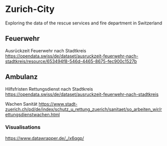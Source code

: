 # Zurich-City
Exploring the data of the rescue services and fire department in Switzerland

## Feuerwehr
Ausrückzeit Feuerwehr nach Stadtkreis
https://opendata.swiss/de/dataset/ausruckzeit-feuerwehr-nach-stadtkreis/resource/653494f8-546d-4465-8675-fec900c1527b


## Ambulanz
Hilfsfristen Rettungsdienst nach Stadtkreis
https://opendata.swiss/de/dataset/ausruckzeit-feuerwehr-nach-stadtkreis

Wachen Sanität
https://www.stadt-zuerich.ch/pd/de/index/schutz_u_rettung_zuerich/sanitaet/so_arbeiten_wir/rettungsdienstwachen.html


### Visualisations
https://www.datawrapper.de/_/x6qgp/
